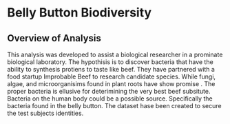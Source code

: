 # Belly Button Biodiversity
## Overview of Analysis
This analysis was developed to assist a biological researcher in a prominate biological laboratory. The hypothisis is to discover bacteria that have the ability to synthesis protiens to taste like beef. They have partnered with a food startup Improbable Beef to research candidate species. While fungi, algae, and microorganisims found in plant roots have show promise . The proper bacteria is ellusive for deterimining the very best beef subsitute. Bacteria on the human body could be a possible source. Specifically the bacteria found in the belly button. The dataset hase been created to secure the test subjects identities.
